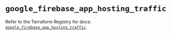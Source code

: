# `google_firebase_app_hosting_traffic`

Refer to the Terraform Registry for docs: [`google_firebase_app_hosting_traffic`](https://registry.terraform.io/providers/hashicorp/google-beta/6.38.0/docs/resources/google_firebase_app_hosting_traffic).
